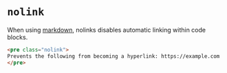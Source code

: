 # `nolink`

When using [markdown](format), nolinks disables automatic linking within code blocks.


```html "example": "Disable automatic linking within code blocks."
<pre class="nolink">
Prevents the following from becoming a hyperlink: https://example.com
</pre>
```
